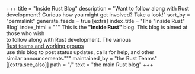+++
title = "Inside Rust Blog"
description = "Want to follow along with Rust development? Curious how you might get involved? Take a look!"
sort_by = "permalink"
generate_feeds = true
[extra]
index_title = 'The "Inside Rust" Blog'
index_html = """
This is the <b>"Inside Rust"</b> blog. This blog is aimed at those who wish \
to follow along with Rust development. The various \
<a href="https://www.rust-lang.org/governance">Rust teams and working groups</a> \
use this blog to post status updates, calls for help, and other \
similar announcements."""
maintained_by = "the Rust Teams"
[[extra.see_also]]
path = "/"
text = "the main Rust blog"
+++
